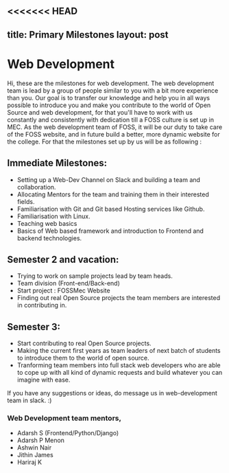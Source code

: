 <<<<<<< HEAD
---
title: Primary Milestones
layout: post
---
# Web Development

Hi, these are the milestones for web development. The web development team is lead by a group of people similar to you with a bit more experience than you. Our goal is to transfer our knowledge and help you in all ways possible to introduce you and make you contribute to the world of Open Source and web development, for that you'll have to work with us constantly and consistently with dedication till a FOSS culture is set up in MEC. As the web development team of FOSS, it will be our duty to  take care of the FOSS website, and in future build a better, more dynamic website for the college. For that the milestones set up by us will be as following :

## Immediate Milestones:

* Setting up a Web-Dev Channel on Slack and building a team and collaboration.
* Allocating Mentors for the team and training them in their interested fields.
* Familiarisation with Git and Git based Hosting services like Github.
* Familiarisation with Linux.
* Teaching web basics
* Basics of Web based framework and introduction to Frontend and backend technologies.

## Semester 2 and vacation:
* Trying to work on sample projects lead by team heads.
* Team division (Front-end/Back-end)
* Start project : FOSSMec Website
* Finding out real Open Source projects the team members are interested in contributing in.

## Semester 3:
* Start contributing to real Open Source projects.
* Making the current first years as team leaders of next batch of students to introduce them to the world of open source.
* Tranforming team members into full stack web developers who are able to cope up with all kind of dynamic requests and build whatever you can imagine with ease.

If you have any suggestions or ideas, do message us in web-development team in slack. :)

### Web Development team mentors,

* Adarsh S (Frontend/Python/Django)
* Adarsh P Menon
* Ashwin Nair
* Jithin James
* Hariraj K
